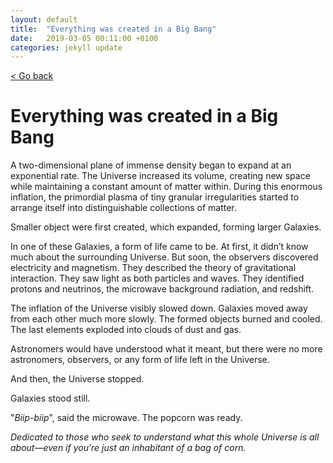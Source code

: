 ```yaml
---
layout: default
title:  "Everything was created in a Big Bang"
date:   2019-03-05 00:11:00 +0100
categories: jekyll update
---
```


<p>
   <a href="/kamilazdybal.github.io/#blog">
      < Go back
  </a>
</p>

# Everything was created in a Big Bang

A two-dimensional plane of immense density began to expand at an exponential rate.
The Universe increased its volume, creating new space while maintaining a constant amount of matter within.
During this enormous inflation, the primordial plasma of tiny granular irregularities started to arrange itself into distinguishable collections of matter.

Smaller object were first created, which expanded, forming larger Galaxies.

In one of these Galaxies, a form of life came to be.
At first, it didn’t know much about the surrounding Universe.
But soon, the observers discovered electricity and magnetism.
They described the theory of gravitational interaction.
They saw light as both particles and waves.
They identified protons and neutrinos, the microwave background radiation, and redshift.

The inflation of the Universe visibly slowed down.
Galaxies moved away from each other much more slowly. 
The formed objects burned and cooled.
The last elements exploded into clouds of dust and gas.

Astronomers would have understood what it meant, 
but there were no more astronomers, observers, or any form of life left in the Universe.

And then, the Universe stopped.

Galaxies stood still.

"*Biip-biip*", said the microwave. The popcorn was ready.

*Dedicated to those who seek to understand what this whole Universe is all about—even if you’re just an inhabitant of a bag of corn.*